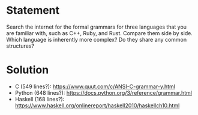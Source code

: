 # Statement
Search the internet for the formal grammars for three languages that
you are familiar with, such as C++, Ruby, and Rust. Compare them
side by side. Which language is inherently more complex? Do they
share any common structures?
# Solution
- C (549 lines?): https://www.quut.com/c/ANSI-C-grammar-y.html
- Python (648 lines?): https://docs.python.org/3/reference/grammar.html
- Haskell (168 lines?): https://www.haskell.org/onlinereport/haskell2010/haskellch10.html